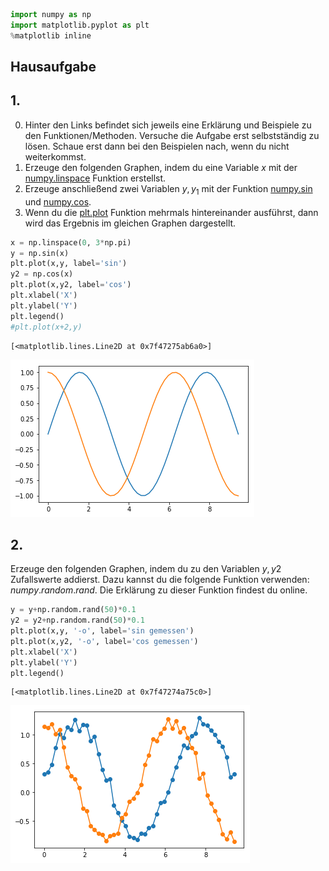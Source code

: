 

```python
import numpy as np
import matplotlib.pyplot as plt
%matplotlib inline
```

## Hausaufgabe
## 1.
0. Hinter den Links befindet sich jeweils eine Erklärung und Beispiele zu den Funktionen/Methoden. Versuche die Aufgabe erst selbstständig zu lösen. Schaue erst dann bei den Beispielen nach, wenn du nicht weiterkommst. 
1. Erzeuge den folgenden Graphen, indem du eine Variable $x$ mit der [numpy.linspace](https://docs.scipy.org/doc/numpy/reference/generated/numpy.linspace.html) Funktion erstellst. 
2. Erzeuge anschließend zwei Variablen $y, y_1$ mit der Funktion [numpy.sin](https://docs.scipy.org/doc/numpy-1.10.4/reference/generated/numpy.sin.html) und [numpy.cos](https://docs.scipy.org/doc/numpy/reference/generated/numpy.cos.html). 
3. Wenn du die [plt.plot](https://matplotlib.org/examples/pylab_examples/simple_plot.html) Funktion mehrmals hintereinander ausführst, dann wird das Ergebnis im gleichen Graphen dargestellt.


```python
x = np.linspace(0, 3*np.pi)
y = np.sin(x)
plt.plot(x,y, label='sin')
y2 = np.cos(x)
plt.plot(x,y2, label='cos')
plt.xlabel('X')
plt.ylabel('Y')
plt.legend()
#plt.plot(x+2,y)
```




    [<matplotlib.lines.Line2D at 0x7f47275ab6a0>]




![png](output_2_1.png)


## 2.
Erzeuge den folgenden Graphen, indem du zu den  Variablen $y, y2$ Zufallswerte addierst. Dazu kannst du die folgende Funktion verwenden: $numpy.random.rand$. Die Erklärung zu dieser Funktion findest du online.


```python
y = y+np.random.rand(50)*0.1
y2 = y2+np.random.rand(50)*0.1
plt.plot(x,y, '-o', label='sin gemessen')
plt.plot(x,y2, '-o', label='cos gemessen')
plt.xlabel('X')
plt.ylabel('Y')
plt.legend()
```




    [<matplotlib.lines.Line2D at 0x7f47274a75c0>]




![png](output_4_1.png)

